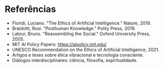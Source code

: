 # Referências

- Floridi, Luciano. "The Ethics of Artificial Intelligence." Nature, 2019.
- Braidotti, Rosi. "Posthuman Knowledge." Polity Press, 2019.
- Latour, Bruno. "Reassembling the Social." Oxford University Press, 2005.
- MIT AI Policy Papers: https://aipolicy.mit.edu/
- UNESCO Recommendation on the Ethics of Artificial Intelligence, 2021.
- Artigos e teses sobre ética vibracional e tecnologia consciente.
- Diálogos interdisciplinares: ciência, filosofia, espiritualidade.
